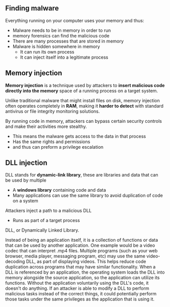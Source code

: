 ## Finding malware 
Everything running on your computer uses your memory and thus:
- Malware needs to be in memory in order to run
- memory forensics can find the malicious code
- There are many processes that are stored in memory 
- Malware is hidden somewhere in memory
	- It can run its own process 
	- It can inject itself into a legitimate process

## Memory injection
**Memory injection** is a technique used by attackers to **insert malicious code directly into the memory** space of a running process on a target system.

Unlike traditional malware that might install files on disk, memory injection often operates completely in **RAM**, making it **harder to detect** with standard antivirus or file integrity monitoring solutions. 

By running code in memory, attackers can bypass certain security controls and make their activities more stealthy.

- This means the malware gets access to the data in that process 
- Has the same rights and permissions 
- and thus can preform a privilege escalation

## DLL injection
DLL stands for **dynamic-link library**, these are libraries and data that can be used by multiple 
- A **windows library** containing code and data 
- Many applications can use the same library to avoid duplication of code on a system

Attackers inject a path to a malicious DLL 
- Runs as part of a target process 

DLL, or Dynamically Linked Library. 

Instead of being an application itself, it is a collection of functions or data that can be used by another application. One example would be a video codec that can interpret .mp4 files. Multiple programs (such as your web browser, media player, messaging program, etc) may use the same video-decoding DLL, as part of displaying videos. This helps reduce code duplication across programs that may have similar functionality. When a DLL is referenced by an application, the operating system loads the DLL into memory alongside the source application, so the application can utilize its functions. Without the application voluntarily using the DLL's code, it doesn't do anything. If an attacker is able to modify a DLL to perform malicious tasks instead of the correct things, it could potentially perform those tasks under the same privileges as the application that is using it.